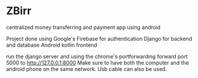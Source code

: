 # ZBirr
centralized money transferring and payment app using android

Project done using Google's Firebase for authentication
                   Django for backend and database
                   Android kotlin frontend
                   
run the django server and using the chrome's portforwarding forward port 5000 to http://127.0.0.1:8000
Make sure to have both the computer and the android phone on the same network. Usb cable can also be used.
